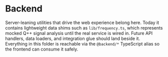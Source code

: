 # Backend

Server-leaning utilities that drive the web experience belong here. Today it
contains lightweight data shims such as `lib/frequency.ts`, which represents
mocked Q++ signal analysis until the real service is wired in. Future API
handlers, data loaders, and integration glue should land beside it. Everything in
this folder is reachable via the `@backend/*` TypeScript alias so the frontend
can consume it safely.
